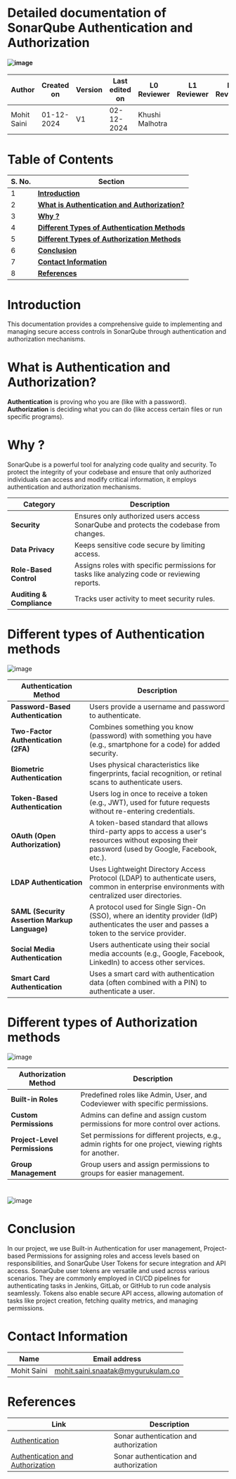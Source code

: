 
# Detailed documentation of SonarQube Authentication and Authorization

#### ![image](https://github.com/user-attachments/assets/dd227152-b1cf-4da0-a001-a3887bb2b68f)



| **Author**          | **Created on** | **Version** | **Last edited on** | **L0 Reviewer**  | **L1 Reviewer** | **L2 Reviewer** |
|---------------------|----------------|-------------|--------------------|------------------|-----------------|-----------------|
| Mohit Saini         | 01-12-2024     | V1          | 02-12-2024         | Khushi Malhotra  |                 |                 |


# **Table of Contents**

| **S. No.** | **Section**                                                                |
|------------|----------------------------------------------------------------------------|
| 1          | [**Introduction**](#introduction)                                         |
| 2          | [**What is Authentication and Authorization?**](#what-is-authentication-and-authorization?) |
| 3          | [**Why ?**](#why?)                                                           |
| 4          | [**Different Types of Authentication Methods**](#different-types-of-authentication-methods) |
| 5          | [**Different Types of Authorization Methods**](#different-types-of-authorization-methods) |
| 6          | [**Conclusion**](#conclusion)                                             |
| 7          | [**Contact Information**](#contact-information)                           |
| 8          | [**References**](#references)                                             |




# Introduction
 This documentation provides a comprehensive guide to implementing and managing secure access controls in SonarQube through authentication and authorization mechanisms.

# What is Authentication and Authorization?
**Authentication** is proving who you are (like with a password).
\
**Authorization** is deciding what you can do (like access certain files or run specific programs).

# Why ?
SonarQube is a powerful tool for analyzing code quality and security. To protect the integrity of your codebase and ensure that only authorized individuals can access and modify critical information, it employs authentication and authorization mechanisms.

| **Category**           | **Description**                                      |
|-------------------------|----------------------------------------------------|
| **Security**            | Ensures only authorized users access SonarQube and protects the codebase from changes. |
| **Data Privacy**        | Keeps sensitive code secure by limiting access.    |
| **Role-Based Control**  | Assigns roles with specific permissions for tasks like analyzing code or reviewing reports. |
| **Auditing & Compliance** | Tracks user activity to meet security rules.          |


# Different types of Authentication methods

![image](https://github.com/user-attachments/assets/aab40b69-2d6f-43d3-9939-f32bae64c8d8)


| **Authentication Method**       | **Description**                                                                                                                                         |
|----------------------------------|---------------------------------------------------------------------------------------------------------------------------------------------------------|
| **Password-Based Authentication**| Users provide a username and password to authenticate.                                                                                                 |
| **Two-Factor Authentication (2FA)**| Combines something you know (password) with something you have (e.g., smartphone for a code) for added security.                                          |
| **Biometric Authentication**    | Uses physical characteristics like fingerprints, facial recognition, or retinal scans to authenticate users.                                           |
| **Token-Based Authentication**  | Users log in once to receive a token (e.g., JWT), used for future requests without re-entering credentials.                                                   
| **OAuth (Open Authorization)**   | A token-based standard that allows third-party apps to access a user's resources without exposing their password (used by Google, Facebook, etc.).      |
| **LDAP Authentication**         | Uses Lightweight Directory Access Protocol (LDAP) to authenticate users, common in enterprise environments with centralized user directories.          |
| **SAML (Security Assertion Markup Language)**| A protocol used for Single Sign-On (SSO), where an identity provider (IdP) authenticates the user and passes a token to the service provider.            |
| **Social Media Authentication** | Users authenticate using their social media accounts (e.g., Google, Facebook, LinkedIn) to access other services.                                       |
| **Smart Card Authentication**   | Uses a smart card with authentication data (often combined with a PIN) to authenticate a user.                                                         |


# Different types of Authorization methods

![image](https://github.com/user-attachments/assets/bcf4f305-bd58-49e3-ae2f-a7021f8c7db5)


| **Authorization Method**           | **Description**                                                                 |
|------------------------------------|---------------------------------------------------------------------------------|
| **Built-in Roles**         | Predefined roles like Admin, User, and Codeviewer with specific permissions.                                 |
| **Custom Permissions**     | Admins can define and assign custom permissions for more control over actions.                               |
| **Project-Level Permissions** | Set permissions for different projects, e.g., admin rights for one project, viewing rights for another.    |
| **Group Management**       | Group users and assign permissions to groups for easier management.                                           |

#
![image](https://github.com/user-attachments/assets/5897766f-65a7-42d1-b473-33efad1bbd9f)


# Conclusion
 In our project, we use Built-in Authentication for user management, Project-based Permissions for assigning roles and access levels based on responsibilities, and SonarQube User Tokens for secure integration and API access. SonarQube user tokens are versatile and used across various scenarios. They are commonly employed in CI/CD pipelines for authenticating tasks in Jenkins, GitLab, or GitHub to run code analysis seamlessly. Tokens also enable secure API access, allowing automation of tasks like project creation, fetching quality metrics, and managing permissions.

#  Contact Information


| **Name**    | **Email address**         |
|-------------|---------------------------|
| Mohit Saini | mohit.saini.snaatak@mygurukulam.co |


# References

| **Link** | **Description** |
|------------------------------------------------------|------------------|
| [Authentication](https://www.sonarsource.com/blog/sonarqube-ldap-sso/)| Sonar authentication and authorization |
| [Authentication and Authorization](https://docs.sonarsource.com/sonarqube-server/9.9/instance-administration/authentication/overview/#:~:text=SonarQube%20comes%20with%20an%20onboard,for%20Bitbucket%2C%20and%20authentication.)| Sonar authentication and authorization|





